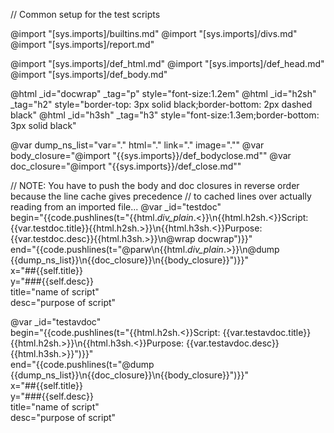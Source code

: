 // Common setup for the test scripts

@import "[sys.imports]/builtins.md"
@import "[sys.imports]/divs.md"
@import "[sys.imports]/report.md"

@import "[sys.imports]/def_html.md"
@import "[sys.imports]/def_head.md"
@import "[sys.imports]/def_body.md"

@html _id="docwrap" _tag="p" style="font-size:1.2em"
@html _id="h2sh" _tag="h2" style="border-top: 3px solid black;border-bottom: 2px dashed black"
@html _id="h3sh" _tag="h3" style="font-size:1.3em;border-bottom: 3px solid black"

@var dump_ns_list="var=\".\" html=\".\" link=\".\" image=\".\""
@var body_closure="@import \"{{sys.imports}}/def_bodyclose.md\""
@var doc_closure="@import \"{{sys.imports}}/def_close.md\""

//  NOTE: You have to push the body and doc closures in reverse order because the line cache gives precedence
//  to cached lines over actually reading from an imported file...
@var _id="testdoc"\
    begin="{{code.pushlines(t=\"{{html._div_plain_.<}}\n{{html.h2sh.<}}Script: {{var.testdoc.title}}{{html.h2sh.>}}\n{{html.h3sh.<}}Purpose: {{var.testdoc.desc}}{{html.h3sh.>}}\n@wrap docwrap\")}}"\
    end="{{code.pushlines(t=\"@parw\n{{html._div_plain_.>}}\n@dump {{dump_ns_list}}\n{{doc_closure}}\n{{body_closure}}\")}}"\
    x="##{{self.title}}\
    y="###{{self.desc}}\
    title="name of script"\
    desc="purpose of script"

@var _id="testavdoc"\
    begin="{{code.pushlines(t=\"{{html.h2sh.<}}Script: {{var.testavdoc.title}}{{html.h2sh.>}}\n{{html.h3sh.<}}Purpose: {{var.testavdoc.desc}}{{html.h3sh.>}}\")}}"\
    end="{{code.pushlines(t=\"@dump {{dump_ns_list}}\n{{doc_closure}}\n{{body_closure}}\")}}"\
    x="##{{self.title}}\
    y="###{{self.desc}}\
    title="name of script"\
    desc="purpose of script"
